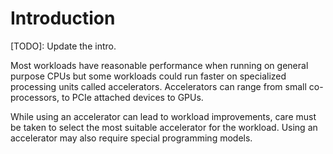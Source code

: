 # Introduction

[TODO]: Update the intro.

Most workloads have reasonable performance when running on general purpose CPUs but some workloads could run faster on specialized processing units called accelerators. Accelerators can range from small co-processors, to PCIe attached devices to GPUs.

While using an accelerator can lead to workload improvements, care must be taken to select the most suitable accelerator for the workload. Using an accelerator may also require special programming models.
